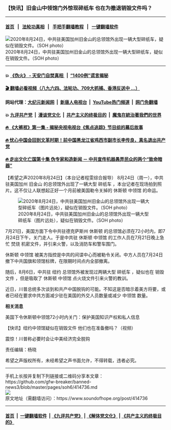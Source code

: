 ### 【快讯】旧金山中领馆门外惊现碎纸车 也在为撤退销毁文件吗？
------------------------

#### [首页](https://github.com/gfw-breaker/banned-news3/blob/master/README.md) &nbsp;&nbsp;|&nbsp;&nbsp; [法轮功真相](https://github.com/begood0513/basic/blob/master/README.md)  &nbsp;&nbsp;|&nbsp;&nbsp; [手把手翻墙教程](https://github.com/gfw-breaker/guides/wiki)  &nbsp;&nbsp;|&nbsp;&nbsp; [一键翻墙软件](https://github.com/gfw-breaker/nogfw/blob/master/README.md)  



<div><img alt="2020年8月24日，中共驻美国加州旧金山的总领馆外出现一辆大型碎纸车，疑似在销毁文件。（SOH photo）" src="https://img.soundofhope.org/2020-08/1598307138176.jpg"/>
<br/><figcaption class="caption">
 2020年8月24日，中共驻美国加州旧金山的总领馆外出现一辆大型碎纸车，疑似在销毁文件。（SOH photo）
</figcaption></div><hr/>

#### 💥 [《伪火》 - 天安门自焚真相 ](http://141.164.51.119:10000/videos/blog/weihuo.html)&nbsp; |&nbsp; [“1400例”谎言揭秘  ](http://141.164.51.119:10000/videos/blog/jiexi1400.html)

#### [ 🎬  翻墙必看视频（八九六四、法轮功、709大抓捕、香港反送中 ...）](https://github.com/gfw-breaker/links/blob/master/banned.md)

#### 网站代理：[大纪元新闻网](http://167.172.10.89:10080/gb/) &nbsp;|&nbsp; [新唐人电视台](http://167.172.10.89:8808/gb/)  &nbsp;|&nbsp; [YouTube热门频道](http://158.247.203.241/youtube.html) &nbsp;|&nbsp; [网门免翻墙](http://158.247.203.241:11000/show.aspx?name=ogHome)

#### 💥 [九评共产党](http://141.164.51.119:10000/videos/res/jiuping/)&nbsp; |&nbsp; [漫谈党文化](http://141.164.51.119:10000/videos/res/mtdwh/)&nbsp; |&nbsp; [共产主义的终极目的](http://141.164.51.119:10000/videos/res/zjmd/)&nbsp; |&nbsp; [魔鬼在統治著我們的世界](http://141.164.51.119:10000/videos/res/TheSpecter/)  

#### [ 🔥  《大裤衩》第一集 - 揭秘央视电视台《焦点追踪》节目组的幕后故事](http://141.164.51.119:10000/videos/news/../res/big-shorts/index.html)

#### [ 🔥  忧心中国会回到文革时期！前中国黑龙江省鸡西市副市长李传良，真名退出共产党](http://141.164.51.119:10000/videos/news/quit01.html)

#### [ 🔥  走出文化亡国第十集 伪专家和造新闻 － 中共宣传机器愚弄民众的两个“致命暗器”](http://141.164.51.119:10000/videos/news/../res/zcwhwg/index.html)

<div><div class="Content__Wrapper sc-1bvya0-0 grZQxZ">
 <p class="meta-top">
  <span class="meta">
   【希望之声2020年8月24日】（本台记者程雯综合报导）
  </span>
  8月24日（周一），中共驻美国加州
  <ok href="/term/1019">
   旧金山
  </ok>
  的总领馆外出现了一辆大型
  <ok href="/term/359218">
   碎纸车
  </ok>
  ，本台记者在现场拍到照片。这不仅让人联想起正好一个月前被美国勒令关掉的
  <ok href="/term/20347">
   休斯顿
  </ok>
  <ok href="/term/8157">
   中领馆
  </ok>
  的命运。
 </p>
 <figure class="OImage__StyledFigure-sc-1lfley0-0 hHSfVg">
  <img alt="2020年8月24日，中共驻美国加州旧金山的总领馆外出现一辆大型碎纸车（图片远处），疑似在销毁文件。（SOH photo）" src="https://img.soundofhope.org/2020-08/1598307381232.jpg"/>
  <br/><figcaption>
   2020年8月24日，中共驻美国加州旧金山的总领馆外出现一辆大型碎纸车（图片远处），疑似在销毁文件。（SOH photo）
  </figcaption>
 </figure>
 <p>
  7月21日，美国方面下令中共驻德克萨斯州
  <ok href="/term/20347">
   休斯顿
  </ok>
  的总领馆必须在72小时内，即7月24日下午，关门走人。于是中共驻
  <ok href="/term/20347">
   休斯顿
  </ok>
  <ok href="/term/8157">
   中领馆
  </ok>
  的工作人员在7月21日晚上急忙
  <ok href="/term/311746">
   焚烧
  </ok>
  机密文件，并引来火警，以及消防车和警车围门。
 </p>
 <div class="AD_Embed__Wrap-sc-1xslmin-0 igMuqX module desktop">
  <div>
  </div>
 </div>
 <p>
  <ok href="/term/20347">
   休斯顿
  </ok>
  <ok href="/term/8157">
   中领馆
  </ok>
  被美方指控是中共的间谍中心而被勒令关闭。中方人员在7月24日撤下中共国旗和领馆标牌，在限期时间点内全部撤离。
 </p>
 <p>
  随后，8月6日，中共驻
  <ok href="/term/9591">
   纽约
  </ok>
  总领馆外被发现过两辆大型
  <ok href="/term/359218">
   碎纸车
  </ok>
  ，疑似也在
  <ok href="/term/344521">
   销毁文件
  </ok>
  ，但是吸取了
  <ok href="/term/20347">
   休斯顿
  </ok>
  <ok href="/term/8157">
   中领馆
  </ok>
  点火烧文件引来火警的教训。
 </p>
 <p>
  近日，川普总统多次谈到和共产中国脱钩的可能。不知这是否暗示着美方将要，或者已经在要求中共方面减少驻在美国的外交人员数量或减少
  <ok href="/term/8157">
   中领馆
  </ok>
  数量。
 </p>
 <p>
  <strong>
   相关消息
  </strong>
 </p>
 <p>
  <ok href="https://www.soundofhope.org/post/403570">
   美国下令休斯顿中领馆72小时内关门：保护美国知识产权和私人信息
  </ok>
 </p>
 <p>
  <ok href="https://www.soundofhope.org/post/408847">
   【快讯】纽约中领馆疑似在销毁文件 他们也在准备撤吗？（视频）
  </ok>
 </p>
 <p>
  <ok href=" https://www.soundofhope.org/post/414265">
   震惊！川普称必要时会让中美经济完全脱钩
  </ok>
 </p>
 <p class="meta-btm">
  责任编辑：杨晓
 </p>
 <p class="meta-btm">
  希望之声版权所有，未经希望之声书面允许，不得转载，违者必究。
 </p>
</div>
</div>
<hr/>
手机上长按并复制下列链接或二维码分享本文章：<br/>
https://github.com/gfw-breaker/banned-news3/blob/master/pages/soh6/414736.md <br/>
<a href='https://github.com/gfw-breaker/banned-news3/blob/master/pages/soh6/414736.md'><img src='https://github.com/gfw-breaker/banned-news3/blob/master/pages/soh6/414736.md.png'/></a> <br/>
原文地址（需翻墙访问）：https://www.soundofhope.org/post/414736


------------------------
#### [首页](https://github.com/gfw-breaker/banned-news3/blob/master/README.md) &nbsp;|&nbsp; [一键翻墙软件](https://github.com/gfw-breaker/nogfw/blob/master/README.md) &nbsp;| [《九评共产党》](https://github.com/gfw-breaker/9ping.md/blob/master/README.md#九评之一评共产党是什么) | [《解体党文化》](https://github.com/gfw-breaker/jtdwh.md/blob/master/README.md) | [《共产主义的终极目的》](https://github.com/gfw-breaker/gczydzjmd.md/blob/master/README.md)


<img src='http://gfw-breaker.win/banned-news3/pages/soh6/414736.md' width='0px' height='0px'/>